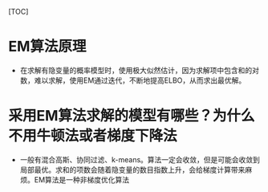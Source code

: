 [TOC]
# EM算法原理
* 在求解有隐变量的概率模型时，使用极大似然估计，因为求解项中包含和的对数，难以求解，使用EM通过迭代，不断地提高ELBO，从而求出最优解。


# 采用EM算法求解的模型有哪些？为什么不用牛顿法或者梯度下降法

* 一般有混合高斯、协同过滤、k-means。算法一定会收敛，但是可能会收敛到局部最优。求和的项数会随着隐变量的数目指数上升，会给梯度计算带来麻烦。EM算法是一种非梯度优化算法